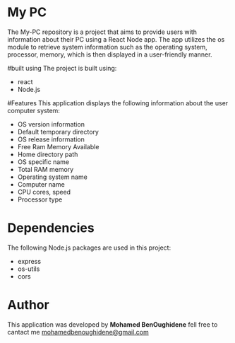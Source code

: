 # My PC
The My-PC repository is a project that aims to provide users with information about their PC using a React Node app. The app utilizes the os module to retrieve system information such as the operating system, processor, memory, which is then displayed in a user-friendly manner.

#built using
The project is built using:
- react
- Node.js

#Features
This application displays the following information about the user computer system:
- OS version information
- Default temporary directory
- OS release information
- Free Ram Memory Available
- Home directory path
- OS specific name
- Total RAM memory 
- Operating system name
- Computer name
- CPU cores, speed
- Processor type

# Dependencies
The following Node.js packages are used in this project:
- express
- os-utils
- cors

# Author
This application was developed by **Mohamed BenOughidene** fell free to cantact me <mohamedbenoughidene@gmail.com>
